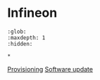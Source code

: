 # Infineon

```{toctree}
:glob:
:maxdepth: 1
:hidden:

*
```

[Provisioning](./infineon_psoc6_software_update.md)
[Software update](./infineon_psoc6_software_update.md)
